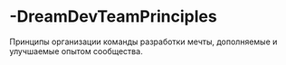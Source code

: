 # -DreamDevTeamPrinciples
Принципы организации команды разработки мечты, дополняемые и улучшаемые опытом сообщества.
